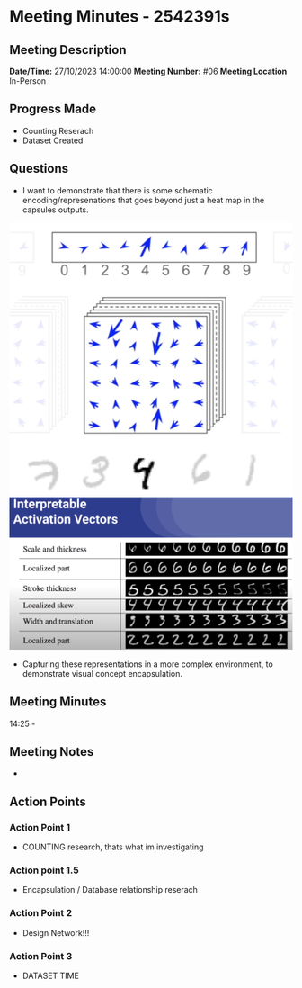 # Meeting Minutes - 2542391s

## Meeting Description

**Date/Time:** 27/10/2023 14:00:00
**Meeting Number:** \#06
**Meeting Location** In-Person

## Progress Made

* Counting Reserach
* Dataset Created

## Questions

* I want to demonstrate that there is some schematic encoding/represenations that goes beyond just a heat map in the capsules outputs.

![Alt text](image.png)
![Alt text](image-1.png)

* Capturing these representations in a more complex environment, to demonstrate visual concept encapsulation.

## Meeting Minutes

14:25 -  

## Meeting Notes

* 

## Action Points

### Action Point 1

* COUNTING research, thats what im investigating

### Action point 1.5

* Encapsulation / Database relationship reserach

### Action Point 2

* Design Network!!!

### Action Point 3

* DATASET TIME
